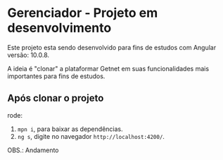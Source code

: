 # Gerenciador - Projeto em desenvolvimento

Este projeto esta sendo desenvolvido para fins de estudos com Angular versão: 10.0.8.

A ideia é "clonar" a plataformar Getnet em suas funcionalidades mais importantes para fins de estudos. 

## Após clonar o projeto 

rode:
1. `mpn i`, para baixar as dependências.
2. `ng s`, digite no navegador `http://localhost:4200/`.


OBS.: Andamento
